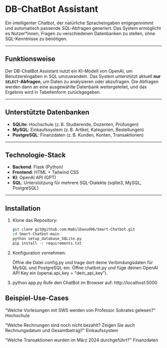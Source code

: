 # DB-ChatBot Assistant

Ein intelligenter Chatbot, der natürliche Spracheingaben entgegennimmt und automatisch passende SQL-Abfragen generiert. Das System ermöglicht es Nutzer\*innen, Fragen zu verschiedenen Datenbanken zu stellen, ohne SQL-Kenntnisse zu benötigen.

---

## Funktionsweise

Der DB-ChatBot Assistant nutzt ein KI-Modell von OpenAI, um Benutzereingaben in SQL umzuwandeln. Das System unterstützt aktuell **nur `SELECT`-Abfragen**, um Daten zu analysieren oder abzufragen. Die Abfragen werden dann an eine ausgewählte Datenbank weitergeleitet, und das Ergebnis wird in Tabellenform zurückgegeben.

---

## Unterstützte Datenbanken

- **SQLite**: Hochschule (z. B. Studierende, Dozenten, Prüfungen)
- **MySQL**: Einkaufssystem (z. B. Artikel, Kategorien, Bestellungen)
- **PostgreSQL**: Finanzdaten (z. B. Kunden, Konten, Transaktionen)

---

## Technologie-Stack

- **Backend**: Flask (Python)
- **Frontend**: HTML + Tailwind CSS
- **KI**: OpenAI API (GPT)
- **SQL**: Unterstützung für mehrere SQL-Dialekte (sqlite3, MySQL, PostgreSQL)

---

## Installation

1. Klone das Repository:

   ```bash
   git clone git@github.com:NabilDaoud96/Smart-Chatbot.git
   cd Smart-Chatbot-main
   python setup_database_SQLite.py
   pip install -r requirements.txt

   ```

2. Konfiguration vornehmen:

   Öffne die Datei config.py und trage dort deine Verbindungsdaten für MySQL und PostgreSQL ein.
   Öffne chatbot.py und füge deinen OpenAI API Key ein (openai.api_key = "dein_api_key").

3. python app.py
   Rufe den ChatBot im Browser auf: http://localhost:5000

## Beispiel-Use-Cases

"Welche Vorlesungen mit SWS werden von Professor Sokrates gelesen?" Hochschule

"Welche Rechnungen sind noch nicht bezahlt? Zeigen Sie auch Rechnungsdatum und Gesamtbetrag?" Einkaufssystem

"Welche Transaktionen wurden im März 2024 durchgeführt?" Finanzdaten
